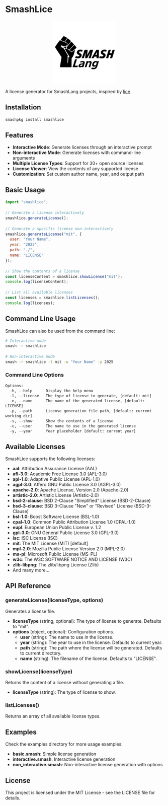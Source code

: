 # SmashLice

<p align="center">
  <img src="./assets/logo.svg" alt="SmashLice Logo" width="200" />
</p>

A license generator for SmashLang projects, inspired by [lice](https://github.com/superkhau/lice).

## Installation

```bash
smashpkg install smashlice
```

## Features

- **Interactive Mode**: Generate licenses through an interactive prompt
- **Non-interactive Mode**: Generate licenses with command-line arguments
- **Multiple License Types**: Support for 30+ open source licenses
- **License Viewer**: View the contents of any supported license
- **Customization**: Set custom author name, year, and output path

## Basic Usage

```js
import "smashlice";

// Generate a license interactively
smashlice.generateLicense();

// Generate a specific license non-interactively
smashlice.generateLicense("mit", {
  user: "Your Name",
  year: "2025",
  path: "./",
  name: "LICENSE"
});

// Show the contents of a license
const licenseContent = smashlice.showLicense("mit");
console.log(licenseContent);

// List all available licenses
const licenses = smashlice.listLicenses();
console.log(licenses);
```

## Command Line Usage

SmashLice can also be used from the command line:

```bash
# Interactive mode
smash -r smashlice

# Non-interactive mode
smash -r smashlice -l mit -u "Your Name" -y 2025
```

### Command Line Options

```
Options:
  -h, --help      Display the help menu
  -l, --license   The type of license to generate, [default: mit]
  -n, --name      The name of the generated license, [default: LICENSE]
  -p, --path      License generation file path, [default: current working dir]
  -s, --show      Show the contents of a license
  -u, --user      The name to use in the generated license
  -y, --year      Year placeholder [default: current year]
```

## Available Licenses

SmashLice supports the following licenses:

- **aal**: Attribution Assurance License (AAL)
- **afl-3.0**: Academic Free License 3.0 (AFL-3.0)
- **apl-1.0**: Adaptive Public License (APL-1.0)
- **agpl-3.0**: Affero GNU Public License 3.0 (AGPL-3.0)
- **apache-2.0**: Apache License, Version 2.0 (Apache-2.0)
- **artistic-2.0**: Artistic License (Artistic-2.0)
- **bsd-2-clause**: BSD 2-Clause "Simplified" License (BSD-2-Clause)
- **bsd-3-clause**: BSD 3-Clause "New" or "Revised" License (BSD-3-Clause)
- **bsl-1.0**: Boost Software License (BSL-1.0)
- **cpal-1.0**: Common Public Attribution License 1.0 (CPAL-1.0)
- **eupl**: European Union Public License v. 1.2
- **gpl-3.0**: GNU General Public License 3.0 (GPL-3.0)
- **isc**: ISC License (ISC)
- **mit**: The MIT License (MIT) [default]
- **mpl-2.0**: Mozilla Public License Version 2.0 (MPL-2.0)
- **ms-pl**: Microsoft Public License (MS-PL)
- **w3c**: The W3C SOFTWARE NOTICE AND LICENSE (W3C)
- **zlib-libpng**: The zlib/libpng License (Zlib)
- And many more...

## API Reference

### generateLicense(licenseType, options)

Generates a license file.

- **licenseType** (string, optional): The type of license to generate. Defaults to "mit".
- **options** (object, optional): Configuration options.
  - **user** (string): The name to use in the license.
  - **year** (string): The year to use in the license. Defaults to current year.
  - **path** (string): The path where the license will be generated. Defaults to current directory.
  - **name** (string): The filename of the license. Defaults to "LICENSE".

### showLicense(licenseType)

Returns the content of a license without generating a file.

- **licenseType** (string): The type of license to show.

### listLicenses()

Returns an array of all available license types.

## Examples

Check the examples directory for more usage examples:

- **basic.smash**: Simple license generation
- **interactive.smash**: Interactive license generation
- **non_interactive.smash**: Non-interactive license generation with options

## License

This project is licensed under the MIT License - see the LICENSE file for details.
